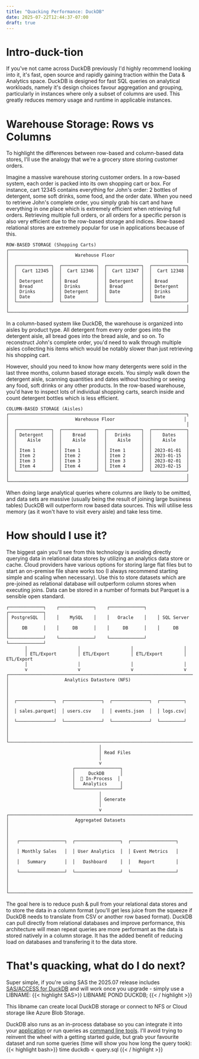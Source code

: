 ```yaml
---
title: "Quacking Performance: DuckDB"
date: 2025-07-22T12:44:37-07:00
draft: true
---
```


# Intro-duck-tion

If you've not came across DuckDB previously I'd highly recommend looking into it, it's fast, open source and rapidly gaining traction within the Data & Analytics space. DuckDB is designed for fast SQL queries on analytical workloads, namely it's design choices favour aggregation and grouping, particularly in instances where only a subset of columns are used. This greatly reduces memory usage and runtime in applicable instances.

# Warehouse Storage: Rows vs Columns

To highlight the differences between row-based and column-based data stores, I'll use the analogy that we're a grocery store storing customer orders.

Imagine a massive warehouse storing customer orders. In a row-based system, each order is packed into its own shopping cart or box. For instance, cart 12345 contains everything for John's order: 2 bottles of detergent, some soft drinks, some food, and the order date. When you need to retrieve John's complete order, you simply grab his cart and have everything in one place which is extremely efficient when retrieving full orders. Retrieving multiple full orders, or all orders for a specific person is also very efficient due to the row-based storage and indices. Row-based relational stores are extremely popular for use in applications because of this.

```goat
ROW-BASED STORAGE (Shopping Carts)
┌───────────────────────────────────────────────────────────────────┐
│                         Warehouse Floor                           │
│                                                                   │
│  ┌─────────────┐  ┌─────────────┐  ┌─────────────┐  ┌─────────────┐
│  │  Cart 12345 │  │  Cart 12346 │  │  Cart 12347 │  │  Cart 12348 │
│  │             │  │             │  │             │  │             │
│  │ Detergent   │  │ Bread       │  │ Detergent   │  │ Bread       │
│  │ Bread       │  │ Drinks      │  │ Bread       │  │ Detergent   │
│  │ Drinks      │  │ Detergent   │  │ Date        │  │ Drinks      │
│  │ Date        │  │ Date        │  │             │  │ Date        │
│  └─────────────┘  └─────────────┘  └─────────────┘  └─────────────┘
│                                                                   │
└───────────────────────────────────────────────────────────────────┘
```
In a column-based system like DuckDB, the warehouse is organized into aisles by product type. All detergent from every order goes into the detergent aisle, all bread goes into the bread aisle, and so on.  To reconstruct John's complete order, you'd need to walk through multiple aisles collecting his items which would be notably slower than just retrieving his shopping cart.

However, should you need to know how many detergents were sold in the last three months, column based storage excels. You simply walk down the detergent aisle, scanning quantities and dates without touching or seeing any food, soft drinks or any other products. In the row-based warehouse, you'd have to inspect lots of individual shopping carts, search inside and count detergent bottles which is less efficient.


```goat
COLUMN-BASED STORAGE (Aisles)
┌───────────────────────────────────────────────────────────────────┐
│                         Warehouse Floor                          │
│                                                                   │
│  ┌─────────────┐  ┌─────────────┐  ┌─────────────┐  ┌─────────────┐
│  │ Detergent   │  │    Bread    │  │   Drinks    │  │    Dates    │
│  │    Aisle    │  │    Aisle    │  │    Aisle    │  │    Aisle    │
│  │             │  │             │  │             │  │             │
│  │ Item 1      │  │ Item 1      │  │ Item 1      │  │ 2023-01-01  │
│  │ Item 2      │  │ Item 2      │  │ Item 2      │  │ 2023-01-15  │
│  │ Item 3      │  │ Item 3      │  │ Item 3      │  │ 2023-02-01  │
│  │ Item 4      │  │ Item 4      │  │ Item 4      │  │ 2023-02-15  │
│  └─────────────┘  └─────────────┘  └─────────────┘  └─────────────┘
│                                                                   │
└───────────────────────────────────────────────────────────────────┘
```

When doing large analytical queries where columns are likely to be omitted, and data sets are massive (usually being the result of joining large business tables) DuckDB will outperform row based data sources. This will utilise less memory (as it won't have to visit every aisle) and take less time. 

# How should I use it?

The biggest gain you'll see from this technology is avoiding directly querying data in relational data stores by utilizing an analytics data store or cache. Cloud providers have various options for storing large flat files but to start an on-premise file share works too (I always recommend starting simple and scaling when necessary). Use this to store datasets which are pre-joined as relational database will outperform column stores when executing joins. Data can be stored in a number of formats but Parquet is a sensible open standard. 

```goat
┌─────────────┐    ┌─────────────┐    ┌─────────────┐    ┌─────────────┐
│ PostgreSQL  │    │    MySQL    │    │   Oracle    │    │ SQL Server  │
│     DB      │    │     DB      │    │     DB      │    │     DB      │
└─────────────┘    └─────────────┘    └─────────────┘    └─────────────┘
       │                   │                   │                   │
       │ ETL/Export        │ ETL/Export        │ ETL/Export        │ ETL/Export
       │                   │                   │                   │
       v                   v                   v                   v
┌─────────────────────────────────────────────────────────────────────┐
│                     Analytics Datastore (NFS)                       │
│                                                                     │
│  ┌──────────────┐  ┌──────────────┐  ┌──────────────┐  ┌─────────┐  │
│  │ sales.parquet│  │ users.csv    │  │ events.json  │  │ logs.csv│  │
│  └──────────────┘  └──────────────┘  └──────────────┘  └─────────┘  │
│                                                                     │
└─────────────────────────────────────────────────────────────────────┘
                                   │
                                   │ Read Files
                                   │
                                   v
                         ┌─────────────────┐
                         │     DuckDB      │
                         │  🦆 In-Process  │
                         │   Analytics     │
                         └─────────────────┘
                                   │
                                   │ Generate
                                   │
                                   v
┌─────────────────────────────────────────────────────────────────────┐
│                         Aggregated Datasets                         │
│                                                                     │
│   ┌─────────────────┐  ┌─────────────────┐  ┌─────────────────┐     │
│   │ Monthly Sales   │  │ User Analytics  │  │ Event Metrics   │     │
│   │   Summary       │  │   Dashboard     │  │   Report        │     │
│   └─────────────────┘  └─────────────────┘  └─────────────────┘     │
│                                                                     │
└─────────────────────────────────────────────────────────────────────┘
```

The goal here is to reduce push & pull from your relational data stores and to store the data in a column format (you'll get less juice from the squeeze if DuckDB needs to translate from CSV or another row based format). DuckDB can pull directly from relational databases and improve performance, this architecture will mean repeat queries are more performant as the data is stored natively in a column storage. It has the added benefit of reducing load on databases and transfering it to the data store.  


# That's quacking, what do I do next?

Super simple, if you're using SAS the 2025.07 release includes [SAS/ACCESS for DuckDB](https://communities.sas.com/t5/SAS-Communities-Library/The-Quack-is-Back-SAS-ACCESS-Meets-DuckDB/ta-p/969374) and will work once you upgrade - simply use a LIBNAME:
{{< highlight SAS>}}
LIBNAME POND DUCKDB;
{{< / highlight >}}

This libname can create local DuckDB storage or connect to NFS or Cloud storage like Azure Blob Storage.

DuckDB also runs as an in-process database so you can integrate it into your [application](https://duckdb.org/docs/stable/index#client-apis) or run queries as [command line tools](https://duckdb.org/docs/stable/clients/cli/overview). I'll avoid trying to reinvent the wheel with a getting started guide, but grab your favourite dataset and run some queries (time will show you how long the query took):
{{< highlight bash>}}
time duckdb < query.sql
{{< / highlight >}}
